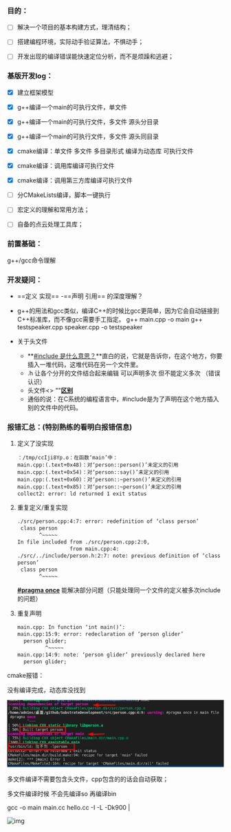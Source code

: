 ### 目的：

- [ ] 解决一个项目的基本构建方式，理清结构；
- [ ] 搭建编程环境，实际动手验证算法，不惧动手；
- [ ] 开发出现的编译错误能快速定位分析，而不是烦躁和逃避；



### 基版开发log：

- [x] 建立框架模型
- [x] g++编译一个main的可执行文件，单文件
- [x] g++编译一个main的可执行文件，多文件   源头分目录
- [x] g++编译一个main的可执行文件，多文件   源头同目录
- [x] cmake编译：单文件 多文件  多目录形式   编译为动态库 可执行文件 
- [x] cmake编译：调用库编译可执行文件
- [x] cmake编译：调用第三方库编译可执行文件
- [ ] 分CMakeLists编译，脚本一键执行

- [ ] 宏定义的理解和常用方法；
- [ ] 自备的点云处理工具库；



### 前置基础：

g++/gcc命令理解



### 开发疑问：

* ==定义 实现== -==声明 引用==   的深度理解？
* g++的用法和gcc类似，编译C++的时候比gcc更简单，因为它会自动链接到C++标准库，而不像gcc需要手工指定。
  g++ main.cpp -o main
  g++ testspeaker.cpp speaker.cpp -o testspeaker
* 关于头文件

  - **[#include 是什么意思？](https://zhidao.baidu.com/question/151006287.html)**直白的说，它就是告诉你，在这个地方，你要插入一堆代码，这堆代码在另一个文件里。

  * .h 让各个分开的文件结合起来编辑  可以声明多次 但不能定义多次  （错误认识）
  * 头文件<>    ""[**区别**]()
  * 通俗的说：在C系统的编程语言中，#include是为了声明在这个地方插入别的文件中的代码。

### 报错汇总：(特别熟练的看明白报错信息)

1. 定义了没实现

   ```shell
   ：/tmp/ccIji8Yp.o：在函数‘main’中：
   main.cpp:(.text+0x48)：对‘person::person()’未定义的引用
   main.cpp:(.text+0x54)：对‘person::say()’未定义的引用
   main.cpp:(.text+0x60)：对‘person::~person()’未定义的引用
   main.cpp:(.text+0x85)：对‘person::~person()’未定义的引用
   collect2: error: ld returned 1 exit status
   ```
2. 重复定义/重复实现

   ```shell
   ./src/person.cpp:4:7: error: redefinition of ‘class person’
    class person
          ^~~~~~
   In file included from ./src/person.cpp:2:0,
                    from main.cpp:4:
   ./src/../include/person.h:2:7: note: previous definition of ‘class person’
    class person
          ^~~~~~  
   ```
   **[\#pragma once](https://www.cnblogs.com/qiang-upc/p/11407364.html)**  能解决部分问题（只能处理同一个文件的定义被多次include的问题）
3. 重复声明

   ```shell
   main.cpp: In function ‘int main()’:
   main.cpp:15:9: error: redeclaration of ‘person glider’
     person glider;
            ^~~~~~
   main.cpp:14:9: note: ‘person glider’ previously declared here
     person glider;
   ```



cmake报错：

没有编译完成，动态库没找到

![image-20210929135853612](development_record.assets/image-20210929135853612.png)





多文件编译不需要包含头文件，cpp包含的的话会自动获取；

多文件编译时候 不会先编译so 再编译bin

gcc -o main main.cc hello.cc -I  -L -Dk900 | 

![img](https://img-bbs.csdn.net/upload/202103/01/1614581821_757462.png?x-oss-process=image/auto-orient,1)

